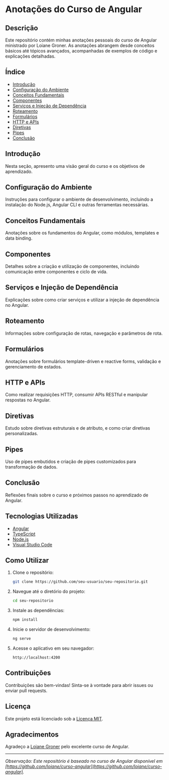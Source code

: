 # Anotações do Curso de Angular

## Descrição

Este repositório contém minhas anotações pessoais do curso de Angular ministrado por Loiane Groner. As anotações abrangem desde conceitos básicos até tópicos avançados, acompanhadas de exemplos de código e explicações detalhadas.

## Índice

- [Introdução](#introdução)
- [Configuração do Ambiente](#configuração-do-ambiente)
- [Conceitos Fundamentais](#conceitos-fundamentais)
- [Componentes](#componentes)
- [Serviços e Injeção de Dependência](#serviços-e-injeção-de-dependência)
- [Roteamento](#roteamento)
- [Formulários](#formulários)
- [HTTP e APIs](#http-e-apis)
- [Diretivas](#diretivas)
- [Pipes](#pipes)
- [Conclusão](#conclusão)

## Introdução

Nesta seção, apresento uma visão geral do curso e os objetivos de aprendizado.

## Configuração do Ambiente

Instruções para configurar o ambiente de desenvolvimento, incluindo a instalação do Node.js, Angular CLI e outras ferramentas necessárias.

## Conceitos Fundamentais

Anotações sobre os fundamentos do Angular, como módulos, templates e data binding.

## Componentes

Detalhes sobre a criação e utilização de componentes, incluindo comunicação entre componentes e ciclo de vida.

## Serviços e Injeção de Dependência

Explicações sobre como criar serviços e utilizar a injeção de dependência no Angular.

## Roteamento

Informações sobre configuração de rotas, navegação e parâmetros de rota.

## Formulários

Anotações sobre formulários template-driven e reactive forms, validação e gerenciamento de estados.

## HTTP e APIs

Como realizar requisições HTTP, consumir APIs RESTful e manipular respostas no Angular.

## Diretivas

Estudo sobre diretivas estruturais e de atributo, e como criar diretivas personalizadas.

## Pipes

Uso de pipes embutidos e criação de pipes customizados para transformação de dados.

## Conclusão

Reflexões finais sobre o curso e próximos passos no aprendizado de Angular.

## Tecnologias Utilizadas

- [Angular](https://angular.io/)
- [TypeScript](https://www.typescriptlang.org/)
- [Node.js](https://nodejs.org/)
- [Visual Studio Code](https://code.visualstudio.com/)

## Como Utilizar

1. Clone o repositório:
   ```bash
   git clone https://github.com/seu-usuario/seu-repositorio.git
   ```
2. Navegue até o diretório do projeto:
   ```bash
   cd seu-repositorio
   ```
3. Instale as dependências:
   ```bash
   npm install
   ```
4. Inicie o servidor de desenvolvimento:
   ```bash
   ng serve
   ```
5. Acesse o aplicativo em seu navegador:
   ```
   http://localhost:4200
   ```

## Contribuições

Contribuições são bem-vindas! Sinta-se à vontade para abrir issues ou enviar pull requests.

## Licença

Este projeto está licenciado sob a [Licença MIT](LICENSE).

## Agradecimentos

Agradeço a [Loiane Groner](https://github.com/loiane) pelo excelente curso de Angular.

---

*Observação: Este repositório é baseado no curso de Angular disponível em [https://github.com/loiane/curso-angular](https://github.com/loiane/curso-angular).*
```
